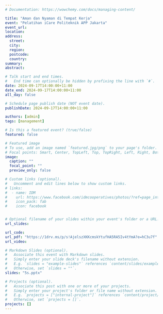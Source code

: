 ```yaml
---
# Documentation: https://wowchemy.com/docs/managing-content/

title: "Aman dan Nyaman di Tempat Kerja"
event: "Pelatihan iCare Politeknik APP Jakarta"
event_url:
location:
address:
  street:
  city:
  region:
  postcode:
  country:
summary: 
abstract: 

# Talk start and end times.
#   End time can optionally be hidden by prefixing the line with `#`.
date: 2024-09-17T14:00:00+11:00
date_end: 2024-09-17T14:00:00+11:00
all_day: false

# Schedule page publish date (NOT event date).
publishDate: 2024-09-17T14:00:00+11:00

authors: [admin]
tags: [management]

# Is this a featured event? (true/false)
featured: false

# Featured image
# To use, add an image named `featured.jpg/png` to your page's folder. 
# Focal points: Smart, Center, TopLeft, Top, TopRight, Left, Right, BottomLeft, Bottom, BottomRight.
image:
  caption: ""
  focal_point: ""
  preview_only: false

# Custom links (optional).
#   Uncomment and edit lines below to show custom links.
# links:
#  - name: IDM
#    url: https://www.facebook.com/idmcooperatives/photos/?ref=page_internal
#    icon_pack: fab
#    icon: facebook


# Optional filename of your slides within your event's folder or a URL.
url_slides: 

url_code:
url_pdf: "https://1drv.ms/p/s!AjelszXKKcmskYtufHA5RA5Iv4tYmA?e=hC3u7f"
url_video: 

# Markdown Slides (optional).
#   Associate this event with Markdown slides.
#   Simply enter your slide deck's filename without extension.
#   E.g. `slides = "example-slides"` references `content/slides/example-slides.md`.
#   Otherwise, set `slides = ""`.
slides: "5s.pptx"

# Projects (optional).
#   Associate this post with one or more of your projects.
#   Simply enter your project's folder or file name without extension.
#   E.g. `projects = ["internal-project"]` references `content/project/deep-learning/index.md`.
#   Otherwise, set `projects = []`.
projects: []
---
```


